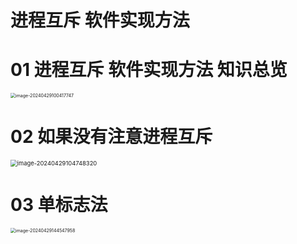 # 进程互斥 软件实现方法



# 01 进程互斥 软件实现方法 知识总览

<img src="https://cvp.oss-cn-shanghai.aliyuncs.com/picgo/202404291004068.png" alt="image-20240429100417747" style="zoom:50%;" />



# 02 如果没有注意进程互斥

<img src="https://cvp.oss-cn-shanghai.aliyuncs.com/picgo/202404291047608.png" alt="image-20240429104748320" style="zoom: 67%;" />



# 03 单标志法

<img src="https://cvp.oss-cn-shanghai.aliyuncs.com/picgo/202404291445266.png" alt="image-20240429144547958" style="zoom:50%;" />